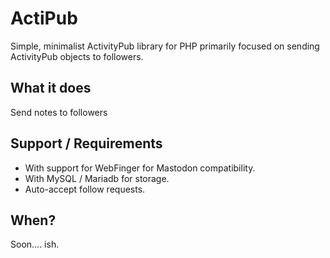 # ActiPub
Simple, minimalist ActivityPub library for PHP primarily focused on sending ActivityPub objects to followers.

## What it does
Send notes to followers

## Support / Requirements
- With support for WebFinger for Mastodon compatibility.
- With MySQL / Mariadb for storage.
- Auto-accept follow requests.

## When?
Soon.... ish.
